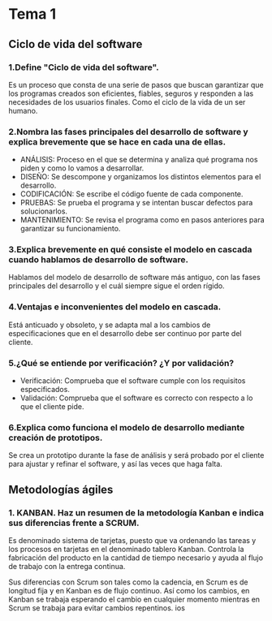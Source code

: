 # Tema 1

## Ciclo de vida del software

### 1.Define "Ciclo de vida del software".

 Es un proceso que consta de una serie de pasos que buscan garantizar que los programas creados son eficientes, fiables, seguros y responden a las necesidades de los usuarios finales. Como el ciclo de la vida de un ser humano.

### 2.Nombra las fases principales del desarrollo de software y explica brevemente que se hace en cada una de ellas.

- ANÁLISIS: Proceso en el que se determina y analiza qué programa nos piden y como lo vamos a desarrollar.
- DISEÑO: Se descompone y organizamos los distintos elementos para el desarrollo.
- CODIFICACIÓN: Se escribe el código fuente de cada componente.
- PRUEBAS: Se prueba el programa y se intentan buscar defectos para solucionarlos.
- MANTENIMIENTO: Se revisa el programa como en pasos anteriores para garantizar su funcionamiento.

### 3.Explica brevemente en qué consiste el modelo en cascada cuando hablamos de desarrollo de software.

Hablamos del modelo de desarrollo de software más antiguo, con las fases principales del desarrollo y el cuál siempre sigue el orden rígido.

### 4.Ventajas e inconvenientes del modelo en cascada.

Está anticuado y obsoleto, y se adapta mal a los cambios de especificaciones que en el desarrollo debe ser continuo por parte del cliente.

### 5.¿Qué se entiende por verificación? ¿Y por validación?

- Verificación: Comprueba que el software cumple con los requisitos especificados.
- Validación: Comprueba que el software es correcto con respecto a lo que el cliente pide.

### 6.Explica como funciona el modelo de desarrollo mediante creación de prototipos.

Se crea un prototipo durante la fase de análisis y será probado por el cliente para ajustar y refinar el software, y así las veces que haga falta.



## Metodologías ágiles



### 1. KANBAN. Haz un resumen de la metodología Kanban e indica sus diferencias frente a SCRUM. 

Es denominado sistema de tarjetas, puesto que va ordenando las tareas y los procesos en tarjetas en el denominado tablero Kanban. Controla la fabricación del producto en la cantidad de tiempo necesario y ayuda al flujo de trabajo con la entrega continua.

Sus diferencias con Scrum son tales como la cadencia, en Scrum es de longitud fija y en Kanban es de flujo continuo. Así como los cambios, en Kanban se trabaja esperando el cambio en cualquier momento mientras en Scrum se trabaja para evitar cambios repentinos. ios

